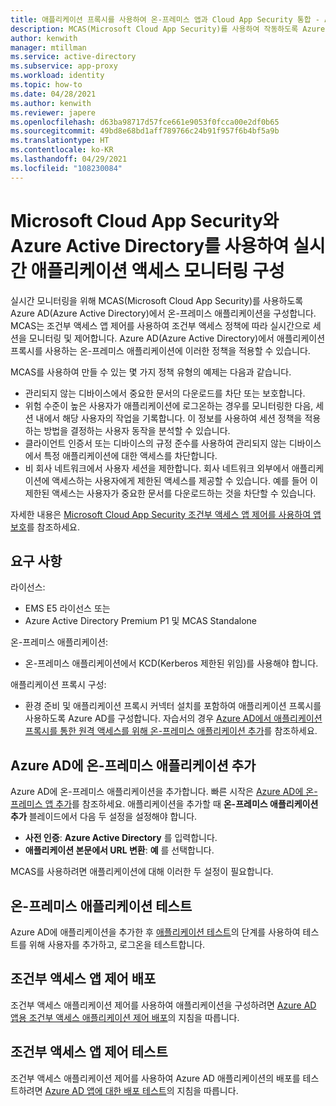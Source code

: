 ```yaml
---
title: 애플리케이션 프록시를 사용하여 온-프레미스 앱과 Cloud App Security 통합 - Azure Active Directory
description: MCAS(Microsoft Cloud App Security)를 사용하여 작동하도록 Azure Active Directory에서 온-프레미스 애플리케이션을 구성합니다. MCAS 조건부 액세스 앱 제어를 사용하여 조건부 액세스 정책에 따라 실시간으로 세션을 모니터링 및 제어합니다. Azure AD(Azure Active Directory)에서 애플리케이션 프록시를 사용하는 온-프레미스 애플리케이션에 이러한 정책을 적용할 수 있습니다.
author: kenwith
manager: mtillman
ms.service: active-directory
ms.subservice: app-proxy
ms.workload: identity
ms.topic: how-to
ms.date: 04/28/2021
ms.author: kenwith
ms.reviewer: japere
ms.openlocfilehash: d63ba98717d57fce661e9053f0fcca00e2df0b65
ms.sourcegitcommit: 49bd8e68bd1aff789766c24b91f957f6b4bf5a9b
ms.translationtype: HT
ms.contentlocale: ko-KR
ms.lasthandoff: 04/29/2021
ms.locfileid: "108230084"
---
```

# <a name="configure-real-time-application-access-monitoring-with-microsoft-cloud-app-security-and-azure-active-directory"></a>Microsoft Cloud App Security와 Azure Active Directory를 사용하여 실시간 애플리케이션 액세스 모니터링 구성
실시간 모니터링을 위해 MCAS(Microsoft Cloud App Security)를 사용하도록 Azure AD(Azure Active Directory)에서 온-프레미스 애플리케이션을 구성합니다. MCAS는 조건부 액세스 앱 제어를 사용하여 조건부 액세스 정책에 따라 실시간으로 세션을 모니터링 및 제어합니다. Azure AD(Azure Active Directory)에서 애플리케이션 프록시를 사용하는 온-프레미스 애플리케이션에 이러한 정책을 적용할 수 있습니다.

MCAS를 사용하여 만들 수 있는 몇 가지 정책 유형의 예제는 다음과 같습니다.

- 관리되지 않는 디바이스에서 중요한 문서의 다운로드를 차단 또는 보호합니다.
- 위험 수준이 높은 사용자가 애플리케이션에 로그온하는 경우를 모니터링한 다음, 세션 내에서 해당 사용자의 작업을 기록합니다. 이 정보를 사용하여 세션 정책을 적용하는 방법을 결정하는 사용자 동작을 분석할 수 있습니다.
- 클라이언트 인증서 또는 디바이스의 규정 준수를 사용하여 관리되지 않는 디바이스에서 특정 애플리케이션에 대한 액세스를 차단합니다.
- 비 회사 네트워크에서 사용자 세션을 제한합니다. 회사 네트워크 외부에서 애플리케이션에 액세스하는 사용자에게 제한된 액세스를 제공할 수 있습니다. 예를 들어 이 제한된 액세스는 사용자가 중요한 문서를 다운로드하는 것을 차단할 수 있습니다.

자세한 내용은 [Microsoft Cloud App Security 조건부 액세스 앱 제어를 사용하여 앱 보호](/cloud-app-security/proxy-intro-aad)를 참조하세요.

## <a name="requirements"></a>요구 사항

라이선스:

- EMS E5 라이선스 또는 
- Azure Active Directory Premium P1 및 MCAS Standalone

온-프레미스 애플리케이션:

- 온-프레미스 애플리케이션에서 KCD(Kerberos 제한된 위임)를 사용해야 합니다.

애플리케이션 프록시 구성:

- 환경 준비 및 애플리케이션 프록시 커넥터 설치를 포함하여 애플리케이션 프록시를 사용하도록 Azure AD를 구성합니다. 자습서의 경우 [Azure AD에서 애플리케이션 프록시를 통한 원격 액세스를 위해 온-프레미스 애플리케이션 추가](../app-proxy/application-proxy-add-on-premises-application.md)를 참조하세요. 

## <a name="add-on-premises-application-to-azure-ad"></a>Azure AD에 온-프레미스 애플리케이션 추가

Azure AD에 온-프레미스 애플리케이션을 추가합니다. 빠른 시작은 [Azure AD에 온-프레미스 앱 추가](../app-proxy/application-proxy-add-on-premises-application.md#add-an-on-premises-app-to-azure-ad)를 참조하세요. 애플리케이션을 추가할 때 **온-프레미스 애플리케이션 추가** 블레이드에서 다음 두 설정을 설정해야 합니다.

- **사전 인증**: **Azure Active Directory** 를 입력합니다.
- **애플리케이션 본문에서 URL 변환**: **예** 를 선택합니다.

MCAS를 사용하려면 애플리케이션에 대해 이러한 두 설정이 필요합니다.

## <a name="test-the-on-premises-application"></a>온-프레미스 애플리케이션 테스트

Azure AD에 애플리케이션을 추가한 후 [애플리케이션 테스트](../app-proxy/application-proxy-add-on-premises-application.md#test-the-application)의 단계를 사용하여 테스트를 위해 사용자를 추가하고, 로그온을 테스트합니다. 

## <a name="deploy-conditional-access-app-control"></a>조건부 액세스 앱 제어 배포

조건부 액세스 애플리케이션 제어를 사용하여 애플리케이션을 구성하려면 [Azure AD 앱용 조건부 액세스 애플리케이션 제어 배포](/cloud-app-security/proxy-deployment-aad)의 지침을 따릅니다.


## <a name="test-conditional-access-app-control"></a>조건부 액세스 앱 제어 테스트

조건부 액세스 애플리케이션 제어를 사용하여 Azure AD 애플리케이션의 배포를 테스트하려면 [Azure AD 앱에 대한 배포 테스트](/cloud-app-security/proxy-deployment-aad)의 지침을 따릅니다.






